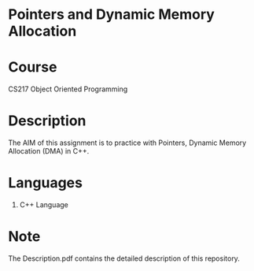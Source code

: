 # Pointers and Dynamic Memory Allocation

# Course

CS217 Object Oriented Programming <br />

# Description

The AIM of this assignment is to practice with Pointers, Dynamic Memory Allocation (DMA) in C++. <br />

# Languages

1. C++ Language <br />

# Note

The Description.pdf contains the detailed description of this repository. <br />
